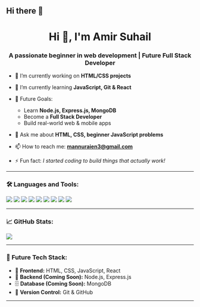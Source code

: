 ## Hi there 👋

<!--
**AmirSuhail21/AmirSuhail21** is a ✨ _special_ ✨ repository because its `README.md` (this file) appears on your GitHub profile.

Here are some ideas to get you started:

- 🔭 I’m currently working on ...
- 🌱 I’m currently learning ...
- 👯 I’m looking to collaborate on ...
- 🤔 I’m looking for help with ...
- 💬 Ask me about ...
- 📫 How to reach me: ...
- 😄 Pronouns: ...
- ⚡ Fun fact: ...
-->
<h1 align="center">Hi 👋, I'm Amir Suhail</h1>
<h3 align="center">A passionate beginner in web development | Future Full Stack Developer</h3>

- 🔭 I’m currently working on **HTML/CSS projects**

- 🌱 I’m currently learning **JavaScript, Git & React**

- 🧠 Future Goals:
  - Learn **Node.js, Express.js, MongoDB**
  - Become a **Full Stack Developer**
  - Build real-world web & mobile apps

- 💬 Ask me about **HTML, CSS, beginner JavaScript problems**

- 📫 How to reach me: **mannuraien3@gmail.com**

- ⚡ Fun fact: *I started coding to build things that actually work!*

---

### 🛠️ Languages and Tools:
<p>
  <img src="https://img.shields.io/badge/HTML5-E34F26?style=for-the-badge&logo=html5&logoColor=white"/>
  <img src="https://img.shields.io/badge/CSS3-1572B6?style=for-the-badge&logo=css3&logoColor=white"/>
  <img src="https://img.shields.io/badge/JavaScript-F7DF1E?style=for-the-badge&logo=javascript&logoColor=black"/>
  <img src="https://img.shields.io/badge/React-20232A?style=for-the-badge&logo=react&logoColor=61DAFB"/>
  <img src="https://img.shields.io/badge/Node.js-339933?style=for-the-badge&logo=nodedotjs&logoColor=white"/>
  <img src="https://img.shields.io/badge/Express.js-000000?style=for-the-badge&logo=express&logoColor=white"/>
  <img src="https://img.shields.io/badge/MongoDB-47A248?style=for-the-badge&logo=mongodb&logoColor=white"/>
  <img src="https://img.shields.io/badge/Git-F05032?style=for-the-badge&logo=git&logoColor=white"/>
  <img src="https://img.shields.io/badge/GitHub-181717?style=for-the-badge&logo=github&logoColor=white"/>
</p>

---

### 📈 GitHub Stats:
<p>
  <img align="center" src="https://github-readme-stats.vercel.app/api?username=AmirSuhail21&show_icons=true&theme=tokyonight" />
</p>

---

### 🧩 Future Tech Stack:
- 🔧 **Frontend:** HTML, CSS, JavaScript, React
- 🧠 **Backend (Coming Soon):** Node.js, Express.js
- 🗄️ **Database (Coming Soon):** MongoDB
- 🚀 **Version Control:** Git & GitHub

---





